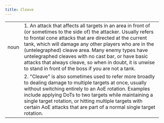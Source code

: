 ```yaml
---
title: Cleave
---
```

|||
|---|---|
| noun | 1.  An attack that affects all targets in an area in front of (or sometimes to the side of) the attacker. Usually refers to frontal cone attacks that are directed at the current tank, which will damage any other players who are in the (untelegraphed) cleave area. Many enemy types have untelegraphed cleaves with no cast bar, or have basic attacks that always cleave, so when in doubt, it is unwise to stand in front of the boss if you are not a tank. 
| | 2.  "Cleave" is also sometimes used to refer more broadly to dealing damage to multiple targets at once, usually without switching entirely to an AoE rotation. Examples include applying DoTs to two targets while maintaining a single target rotation, or hitting multiple targets with certain AoE attacks that are part of a normal single target rotation.	|
